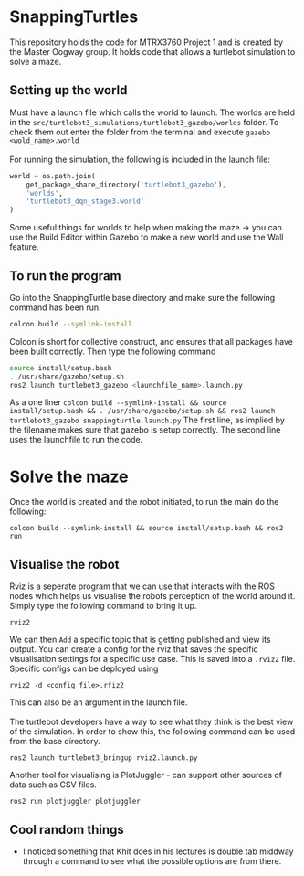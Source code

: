 # SnappingTurtles 
This repository holds the code for MTRX3760 Project 1 and is created by the Master 
Oogway group. It holds code that allows a turtlebot simulation to solve a maze.

## Setting up the world
Must have a launch file which calls the world to launch. The worlds
are held in the `src/turtlebot3_simulations/turtlebot3_gazebo/worlds` folder.
To check them out enter the folder from the terminal and execute `gazebo <wold_name>.world`
<br /><br />
For running the simulation, the following is included in the launch file:
```python
world = os.path.join(
    get_package_share_directory('turtlebot3_gazebo'),
    'worlds',
    'turtlebot3_dqn_stage3.world'
)
```
Some useful things for worlds to help when making the maze -> you can use the Build Editor within 
Gazebo to make a new world and use the Wall feature.


## To run the program
Go into the SnappingTurtle base directory and make sure the following command has been run.
```bash
colcon build --symlink-install
```
Colcon is short for collective construct, and ensures that all packages have been built correctly.
Then type the following command 
```bash
source install/setup.bash
. /usr/share/gazebo/setup.sh
ros2 launch turtlebot3_gazebo <launchfile_name>.launch.py
```
As a one liner `colcon build --symlink-install && source install/setup.bash && . /usr/share/gazebo/setup.sh && ros2 launch turtlebot3_gazebo snappingturtle.launch.py`
The first line, as implied by the filename makes sure that gazebo is setup correctly. The second line uses the launchfile to 
run the code.

# Solve the maze
Once the world is created and the robot initiated, to run the main do the following:
```
colcon build --symlink-install && source install/setup.bash && ros2 run 
```

## Visualise the robot
Rviz is a seperate program that we can use that interacts with the ROS nodes which helps us visualise 
the robots perception of the world around it.
Simply type the following command to bring it up.
```
rviz2
```
We can then `Add` a specific topic that is getting published and view its output.
You can create a config for the rviz that saves the specific visualisation settings for a 
specific use case. This is saved into a `.rviz2` file. Specific configs can be deployed using 
```
rviz2 -d <config_file>.rfiz2
```
This can also be an argument in the launch file.
<br /><br />
The turtlebot developers have a way to see what they think is the best view of the simulation. In order to show this, the following command can be used from the base directory.
```
ros2 launch turtlebot3_bringup rviz2.launch.py
```

Another tool for visualising is PlotJuggler - can support other sources of data such as CSV files.
```
ros2 run plotjuggler plotjuggler
```




## Cool random things
- I noticed something that Khit does in his lectures is double tab middway through a command to see what the
possible options are from there.